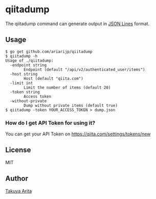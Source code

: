 # qiitadump

The qiitadump command can generate output in [JSON Lines](http://jsonlines.org/) format.

## Usage

```shell
$ go get github.com/ariarijp/qiitadump
$ qiitadump -h
Usage of ./qiitadump:
  -endpoint string
    	Endpoint (default "/api/v2/authenticated_user/items")
  -host string
    	Host (default "qiita.com")
  -limit int
    	Limit the number of items (default 20)
  -token string
    	Access token
  -without-private
    	Dump without private items (default true)
$ qiitadump -token YOUR_ACCESS_TOKEN > dump.json
```

### How do I get API Token for using it?

You can get your API Token on https://qiita.com/settings/tokens/new

## License

MIT

## Author

[Takuya Arita](https://github.com/ariarijp)
